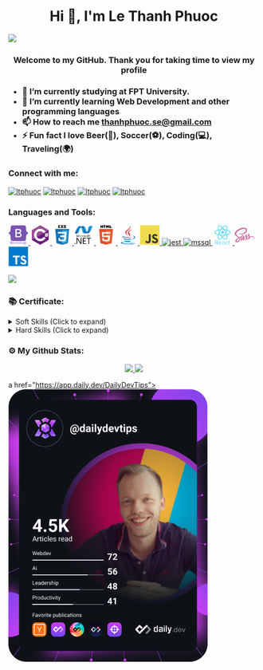 <h1 align="center" outline="none">Hi 👋, I'm Le Thanh Phuoc</h1>
<img src="https://user-images.githubusercontent.com/73097560/115834477-dbab4500-a447-11eb-908a-139a6edaec5c.gif">
<h3 align="center">Welcome to my GitHub. Thank you for taking time to view my profile<h3>

- 🎒 I’m currently studying at **FPT University**.
- :man: I’m currently learning **Web Development** and other programming languages
- 📫 How to reach me **thanhphuoc.se@gmail.com**
- ⚡ Fun fact **I love Beer(🍻), Soccer(⚽), Coding(💻), Traveling(🌍)**

<!-- <img src="https://user-images.githubusercontent.com/73097560/115834477-dbab4500-a447-11eb-908a-139a6edaec5c.gif"> -->
<h3 align="left">Connect with me:</h3>
<!-- <p align="left">
<a href="https://codepen.io/ltphuoc" target="blank"><img align="center" src="https://raw.githubusercontent.com/rahuldkjain/github-profile-readme-generator/master/src/images/icons/Social/codepen.svg" alt="ltphuoc" height="30" width="40" /></a>
<a href="https://codesandbox.com/ltphuoc" target="blank"><img align="center" src="https://raw.githubusercontent.com/rahuldkjain/github-profile-readme-generator/master/src/images/icons/Social/codesandbox.svg" alt="ltphuoc" height="30" width="40" /></a>
<a href="https://fb.com/thanhphuoc259" target="blank"><img align="center" src="https://raw.githubusercontent.com/rahuldkjain/github-profile-readme-generator/master/src/images/icons/Social/facebook.svg" alt="thanhphuoc259" height="30" width="40" /></a>
</p> -->
<p align="left">
  <a href="mailto:thanhphuoc.se@gmail.com" target="blank"><img align="center" src="https://img.shields.io/badge/Gmail-E4405F?style=for-the-badge&logo=gmail&logoColor=white" alt="ltphuoc"/></a>
  <a href="https://www.facebook.com/thanhphuoc259" target="blank"><img align="center" src="https://img.shields.io/badge/Facebook-1DA1F2?style=for-the-badge&logo=facebook&logoColor=white" alt="ltphuoc"/></a>
 <a href="https://www.instagram.com/ltphuoc/" target="blank"><img align="center" src="https://img.shields.io/badge/Instagram-E4405F?style=for-the-badge&logo=instagram&logoColor=white" alt="ltphuoc"/></a>
  <a href="" target="blank"><img align="center" src="https://img.shields.io/badge/LinkedIn-0077B5?style=for-the-badge&logo=linkedin&logoColor=white" alt="ltphuoc"/></a>
 
</p>  
<!-- <img src="https://user-images.githubusercontent.com/73097560/115834477-dbab4500-a447-11eb-908a-139a6edaec5c.gif"> -->

<h3 align="left">Languages and Tools:</h3>
<!-- <p align="left"> <a href="https://www.w3schools.com/cs/" target="_blank" rel="noreferrer"> <img src="https://raw.githubusercontent.com/devicons/devicon/master/icons/csharp/csharp-original.svg" alt="csharp" width="40" height="40"/> </a> <a href="https://www.w3schools.com/css/" target="_blank" rel="noreferrer"> <img src="https://raw.githubusercontent.com/devicons/devicon/master/icons/css3/css3-original-wordmark.svg" alt="css3" width="40" height="40"/> </a> <a href="https://www.w3.org/html/" target="_blank" rel="noreferrer"> <img src="https://raw.githubusercontent.com/devicons/devicon/master/icons/html5/html5-original-wordmark.svg" alt="html5" width="40" height="40"/> </a> <a href="https://www.java.com" target="_blank" rel="noreferrer"> <img src="https://raw.githubusercontent.com/devicons/devicon/master/icons/java/java-original.svg" alt="java" width="40" height="40"/> </a> <a href="https://developer.mozilla.org/en-US/docs/Web/JavaScript" target="_blank" rel="noreferrer"> <img src="https://raw.githubusercontent.com/devicons/devicon/master/icons/javascript/javascript-original.svg" alt="javascript" width="40" height="40"/> </a> <a href="https://jestjs.io" target="_blank" rel="noreferrer"> <img src="https://www.vectorlogo.zone/logos/jestjsio/jestjsio-icon.svg" alt="jest" width="40" height="40"/> </a> <a href="https://www.microsoft.certificationa> <a href="https://reactjs.org/" target="_blank" rel="noreferrer"> <img src="https://raw.githubusercontent.com/devicons/devicon/master/icons/react/react-original-wordmark.svg" alt="react" width="40" height="40"/> </a> </p> -->
  <p align="left"> <a href="https://getbootstrap.com" target="_blank" rel="noreferrer"> <img src="https://raw.githubusercontent.com/devicons/devicon/master/icons/bootstrap/bootstrap-plain-wordmark.svg" alt="bootstrap" width="40" height="40"/> </a> <a href="https://www.w3schools.com/cs/" target="_blank" rel="noreferrer"> <img src="https://raw.githubusercontent.com/devicons/devicon/master/icons/csharp/csharp-original.svg" alt="csharp" width="40" height="40"/> </a> <a href="https://www.w3schools.com/css/" target="_blank" rel="noreferrer"> <img src="https://raw.githubusercontent.com/devicons/devicon/master/icons/css3/css3-original-wordmark.svg" alt="css3" width="40" height="40"/> </a> <a href="https://dotnet.microsoft.com/" target="_blank" rel="noreferrer"> <img src="https://raw.githubusercontent.com/devicons/devicon/master/icons/dot-net/dot-net-original-wordmark.svg" alt="dotnet" width="40" height="40"/> </a> <a href="https://www.w3.org/html/" target="_blank" rel="noreferrer"> <img src="https://raw.githubusercontent.com/devicons/devicon/master/icons/html5/html5-original-wordmark.svg" alt="html5" width="40" height="40"/> </a> <a href="https://www.java.com" target="_blank" rel="noreferrer"> <img src="https://raw.githubusercontent.com/devicons/devicon/master/icons/java/java-original.svg" alt="java" width="40" height="40"/> </a> <a href="https://developer.mozilla.org/en-US/docs/Web/JavaScript" target="_blank" rel="noreferrer"> <img src="https://raw.githubusercontent.com/devicons/devicon/master/icons/javascript/javascript-original.svg" alt="javascript" width="40" height="40"/> </a> <a href="https://jestjs.io" target="_blank" rel="noreferrer"> <img src="https://www.vectorlogo.zone/logos/jestjsio/jestjsio-icon.svg" alt="jest" width="40" height="40"/> </a> <a href="https://www.microsoft.com/en-us/sql-server" target="_blank" rel="noreferrer"> <img src="https://www.svgrepo.com/show/303229/microsoft-sql-server-logo.svg" alt="mssql" width="40" height="40"/> </a> <a href="https://reactjs.org/" target="_blank" rel="noreferrer"> <img src="https://raw.githubusercontent.com/devicons/devicon/master/icons/react/react-original-wordmark.svg" alt="react" width="40" height="40"/> </a> <a href="https://sass-lang.com" target="_blank" rel="noreferrer"> <img src="https://raw.githubusercontent.com/devicons/devicon/master/icons/sass/sass-original.svg" alt="sass" width="40" height="40"/> </a> <a href="https://www.typescriptlang.org/" target="_blank" rel="noreferrer"> <img src="https://raw.githubusercontent.com/devicons/devicon/master/icons/typescript/typescript-original.svg" alt="typescript" width="40" height="40"/> </a> </p>

<img src="https://user-images.githubusercontent.com/73097560/115834477-dbab4500-a447-11eb-908a-139a6edaec5c.gif">
  
<h3 align="left">📚 Certificate:</h3>
  <details>
  <summary>Soft Skills (Click to expand)</summary>
<p align="left">
  <li> <a href="https://coursera.org/share/0281422da2038c9f733b24e62348224d" target="blank">Academic Skills for University Success</a></li>
  <li><a href="https://coursera.org/share/743e9cdc2425abb4c72f07479932b39d" target="blank">Software Development Lifecycle</a></li>
</p>
  </details>
  
  <details>
  <summary>Hard Skills (Click to expand)</summary>
<p align="left">
  <li> <a href="https://coursera.org/share/ea371996468a681b9e81935f3f4847f5" target="blank">Computer Communications</a></li> 
  <li> <a href="https://coursera.org/share/59ae86369f982683ee640d424ecff113" target="blank">Web Design for Everybody: Basics of Web Development & Coding</a></li>
</p>
  </details>


<h3 align="left">⚙️ My Github Stats:</h3>
<p align="center">
<a href="https://github.com/ltphuoc">
  <img height="180em" src="https://github-readme-stats-eight-theta.vercel.app/api/top-langs/?username=ltphuoc&layout=compact&langs_count=8&theme=tokyonight"/>
  <img height="180em" src="https://github-readme-stats.vercel.app/api?username=ltphuoc&show_icons=true&locale=en&theme=tokyonight"/>
</a>
  
a href="https://app.daily.dev/DailyDevTips"><img src="https://github.com/rebelchris/rebelchris/blob/master/devcard.svg" width="400" alt="Phuoclt dev's card"/></a>  
 
